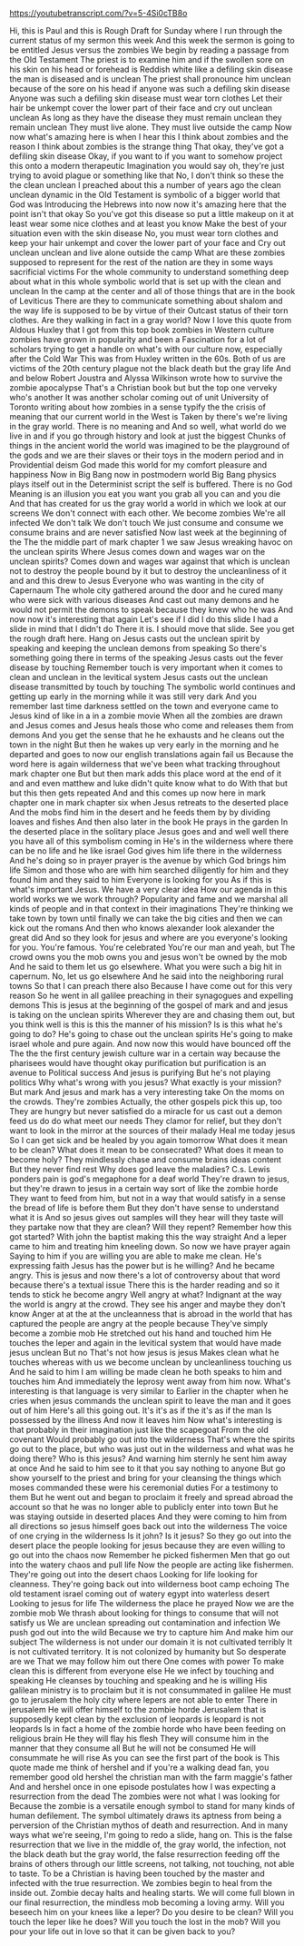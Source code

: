 https://youtubetranscript.com/?v=5-4Si0cTB8o

 Hi, this is Paul and this is Rough Draft for Sunday where I run through the current status of my sermon this week And this week the sermon is going to be entitled Jesus versus the zombies We begin by reading a passage from the Old Testament The priest is to examine him and if the swollen sore on his skin on his head or forehead is Reddish white like a defiling skin disease the man is diseased and is unclean The priest shall pronounce him unclean because of the sore on his head if anyone was such a defiling skin disease Anyone was such a defiling skin disease must wear torn clothes Let their hair be unkempt cover the lower part of their face and cry out unclean unclean As long as they have the disease they must remain unclean they remain unclean They must live alone. They must live outside the camp Now now what's amazing here is when I hear this I think about zombies and the reason I think about zombies is the strange thing That okay, they've got a defiling skin disease Okay, if you want to if you want to somehow project this onto a modern therapeutic Imagination you would say oh, they're just trying to avoid plague or something like that No, I don't think so these the the clean unclean I preached about this a number of years ago the clean unclean dynamic in the Old Testament is symbolic of a bigger world that God was Introducing the Hebrews into now now it's amazing here that the point isn't that okay So you've got this disease so put a little makeup on it at least wear some nice clothes and at least you know Make the best of your situation even with the skin disease No, you must wear torn clothes and keep your hair unkempt and cover the lower part of your face and Cry out unclean unclean and live alone outside the camp What are these zombies supposed to represent for the rest of the nation are they in some ways sacrificial victims For the whole community to understand something deep about what in this whole symbolic world that is set up with the clean and unclean In the camp at the center and all of those things that are in the book of Leviticus There are they to communicate something about shalom and the way life is supposed to be by virtue of their Outcast status of their torn clothes. Are they walking in fact in a gray world? Now I love this quote from Aldous Huxley that I got from this top book zombies in Western culture zombies have grown in popularity and been a Fascination for a lot of scholars trying to get a handle on what's with our culture now, especially after the Cold War This was from Huxley written in the 60s. Both of us are victims of the 20th century plague not the black death but the gray life And and below Robert Joustra and Alyssa Wilkinson wrote how to survive the zombie apocalypse That's a Christian book but but the top one verveky who's another It was another scholar coming out of unit University of Toronto writing about how zombies in a sense typify the the crisis of meaning that our current world in the West is Taken by there's we're living in the gray world. There is no meaning and And so well, what world do we live in and if you go through history and look at just the biggest Chunks of things in the ancient world the world was imagined to be the playground of the gods and we are their slaves or their toys in the modern period and in Providential deism God made this world for my comfort pleasure and happiness Now in Big Bang now in postmodern world Big Bang physics plays itself out in the Determinist script the self is buffered. There is no God Meaning is an illusion you eat you want you grab all you can and you die And that has created for us the gray world a world in which we look at our screens We don't connect with each other. We become zombies We're all infected We don't talk We don't touch We just consume and consume we consume brains and are never satisfied Now last week at the beginning of the The the middle part of mark chapter 1 we saw Jesus wreaking havoc on the unclean spirits Where Jesus comes down and wages war on the unclean spirits? Comes down and wages war against that which is unclean not to destroy the people bound by it but to destroy the uncleanliness of it and and this drew to Jesus Everyone who was wanting in the city of Capernaum The whole city gathered around the door and he cured many who were sick with various diseases And cast out many demons and he would not permit the demons to speak because they knew who he was And now now it's interesting that again Let's see if I did I do this slide I had a slide in mind that I didn't do There it is. I should move that slide. See you get the rough draft here. Hang on Jesus casts out the unclean spirit by speaking and keeping the unclean demons from speaking So there's something going there in terms of the speaking Jesus casts out the fever disease by touching Remember touch is very important when it comes to clean and unclean in the levitical system Jesus casts out the unclean disease transmitted by touch by touching The symbolic world continues and getting up early in the morning while it was still very dark And you remember last time darkness settled on the town and everyone came to Jesus kind of like in a in a zombie movie When all the zombies are drawn and Jesus comes and Jesus heals those who come and releases them from demons And you get the sense that he he exhausts and he cleans out the town in the night But then he wakes up very early in the morning and he departed and goes to now our english translations again fail us Because the word here is again wilderness that we've been what tracking throughout mark chapter one But but then mark adds this place word at the end of it and and even matthew and luke didn't quite know what to do With that but but this then gets repeated And and this comes up now here in mark chapter one in mark chapter six when Jesus retreats to the deserted place And the mobs find him in the desert and he feeds them by by dividing loaves and fishes And then also later in the book He prays in the garden In the deserted place in the solitary place Jesus goes and and well well there you have all of this symbolism coming in He's in the wilderness where there can be no life and he like israel God gives him life there in the wilderness And he's doing so in prayer prayer is the avenue by which God brings him life Simon and those who are with him searched diligently for him and they found him and they said to him Everyone is looking for you As if this is what's important Jesus. We have a very clear idea How our agenda in this world works we we work through? Popularity and fame and we marshal all kinds of people and in that context in their imaginations They're thinking we take town by town until finally we can take the big cities and then we can kick out the romans And then who knows alexander look alexander the great did And so they look for jesus and where are you everyone's looking for you. You're famous. You're celebrated You're our man and yeah, but The crowd owns you the mob owns you and jesus won't be owned by the mob And he said to them let us go elsewhere. What you were such a big hit in capernum. No, let us go elsewhere And he said into the neighboring rural towns So that I can preach there also Because I have come out for this very reason So he went in all galilee preaching in their synagogues and expelling demons This is jesus at the beginning of the gospel of mark and and jesus is taking on the unclean spirits Wherever they are and chasing them out, but you think well is this is this the manner of his mission? Is is this what he's going to do? He's going to chase out the unclean spirits He's going to make israel whole and pure again. And now now this would have bounced off the The the the first century jewish culture war in a certain way because the pharisees would have thought okay purification but purification is an avenue to Political success And jesus is purifying But he's not playing politics Why what's wrong with you jesus? What exactly is your mission? But mark And jesus and mark has a very interesting take On the moms on the crowds. They're zombies Actually, the other gospels pick this up, too They are hungry but never satisfied do a miracle for us cast out a demon feed us do do what meet our needs They clamor for relief, but they don't want to look in the mirror at the sources of their malady Heal me today jesus So I can get sick and be healed by you again tomorrow What does it mean to be clean? What does it mean to be consecrated? What does it mean to become holy? They mindlessly chase and consume brains ideas content But they never find rest Why does god leave the maladies? C.s. Lewis ponders pain is god's megaphone for a deaf world They're drawn to jesus, but they're drawn to jesus in a certain way sort of like the zombie horde They want to feed from him, but not in a way that would satisfy in a sense the bread of life is before them But they don't have sense to understand what it is And so jesus gives out samples will they hear will they taste will they partake now that they are clean? Will they repent? Remember how this got started? With john the baptist making this the way straight And a leper came to him and treating him kneeling down. So now we have prayer again Saying to him if you are willing you are able to make me clean. He's expressing faith Jesus has the power but is he willing? And he became angry. This is jesus and now there's a lot of controversy about that word because there's a textual issue There this is the harder reading and so it tends to stick he become angry Well angry at what? Indignant at the way the world is angry at the crowd. They see his anger and maybe they don't know Anger at at the at the uncleanness that is abroad in the world that has captured the people are angry at the people because They've simply become a zombie mob He stretched out his hand and touched him He touches the leper and again in the levitical system that would have made jesus unclean But no That's not how jesus is jesus Makes clean what he touches whereas with us we become unclean by uncleanliness touching us And he said to him I am willing be made clean he both speaks to him and touches him And immediately the leprosy went away from him now. What's interesting is that language is very similar to Earlier in the chapter when he cries when jesus commands the unclean spirit to leave the man and it goes out of him Here's all this going out. It's it's as if the it's as if the man Is possessed by the illness And now it leaves him Now what's interesting is that probably in their imagination just like the scapegoat From the old covenant Would probably go out into the wilderness That's where the spirits go out to the place, but who was just out in the wilderness and what was he doing there? Who is this jesus? And warning him sternly he sent him away at once And he said to him see to it that you say nothing to anyone But go show yourself to the priest and bring for your cleansing the things which moses commanded these were his ceremonial duties For a testimony to them But he went out and began to proclaim it freely and spread abroad the account so that he was no longer able to publicly enter into town But he was staying outside in deserted places And they were coming to him from all directions so jesus himself goes back out into the wilderness The voice of one crying in the wilderness Is it john? Is it jesus? So they go out into the desert place the people looking for jesus because they are even willing to go out into the chaos now Remember he picked fishermen Men that go out into the watery chaos and pull life Now the people are acting like fishermen. They're going out into the desert chaos Looking for life looking for cleanness. They're going back out into wilderness boot camp echoing The old testament israel coming out of watery egypt into waterless desert Looking to jesus for life The wilderness the place he prayed Now we are the zombie mob We thrash about looking for things to consume that will not satisfy us We are unclean spreading out contamination and infection We push god out into the wild Because we try to capture him And make him our subject The wilderness is not under our domain it is not cultivated terribly It is not cultivated territory. It is not colonized by humanity but So desperate are we That we may follow him out there One comes with power To make clean this is different from everyone else He we infect by touching and speaking He cleanses by touching and speaking and he is willing His galilean ministry is to proclaim but it is not consummated in galilee He must go to jerusalem the holy city where lepers are not able to enter There in jerusalem He will offer himself to the zombie horde Jerusalem that is supposedly kept clean by the exclusion of leopards is leopard is not leopards Is in fact a home of the zombie horde who have been feeding on religious brain He they will flay his flesh They will consume him in the manner that they consume all But he will not be consumed He will consummate he will rise As you can see the first part of the book is This quote made me think of hershel and if you're a walking dead fan, you remember good old hershel the christian man with the farm maggie's father And and hershel once in one episode postulates how I was expecting a resurrection from the dead The zombies were not what I was looking for Because the zombie is a versatile enough symbol to stand for many kinds of human defilement. The symbol ultimately draws its aptness from being a perversion of the Christian mythos of death and resurrection. And in many ways what we're seeing, I'm going to redo a slide, hang on. This is the false resurrection that we live in the middle of, the gray world, the infection, not the black death but the gray world, the false resurrection feeding off the brains of others through our little screens, not talking, not touching, not able to taste. To be a Christian is having been touched by the master and infected with the true resurrection. We zombies begin to heal from the inside out. Zombie decay halts and healing starts. We will come full blown in our final resurrection, the mindless mob becoming a loving army. Will you beseech him on your knees like a leper? Do you desire to be clean? Will you touch the leper like he does? Will you touch the lost in the mob? Will you pour your life out in love so that it can be given back to you?